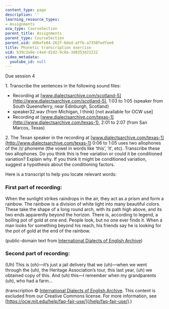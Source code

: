 ```yaml
---
content_type: page
description: ''
learning_resource_types:
- Assignments
ocw_type: CourseSection
parent_title: Assignments
parent_type: CourseSection
parent_uid: dd6efe84-262f-6ded-affb-a7350fedfee8
title: Phonetic transcription exercise
uid: b39c2a9e-c4a4-d1d2-9c8a-3d8353d22222
video_metadata:
  youtube_id: null
---
```


Due session 4

1\. Transcribe the sentences in the following sound files:

*   Recording at [www.dialectsarchive.com/scotland-5](http://www.dialectsarchive.com/scotland-5), 1:03 to 1:05 (speaker from South Queensferry, near Edinburgh, Scotland)
*   speaker32.wav (from Michigan, I think) \[not available for OCW use\]
*   Recording at [www.dialectsarchive.com/texas-1](http://www.dialectsarchive.com/texas-1), 2:01 to 2:07 (from San Marcos, Texas)

2\. The Texan speaker in the recording at [www.dialectsarchive.com/texas-1](http://www.dialectsarchive.com/texas-1) 0:06 to 1:05 uses two allophones of the /ɪ/ phoneme (the vowel in words like ‘this’, ‘it’, etc). Transcribe these two allophones. Do you think this is free variation or could it be conditioned variation? Explain why. If you think it might be conditioned variation, suggest a hypothesis about the conditioning factors.

Here is a transcript to help you locate relevant words:

### First part of recording:

When the sunlight strikes raindrops in the air, they act as a prism and form a rainbow. The rainbow is a division of white light into many beautiful colors. These take the shape of a long round arch, with its path high above, and its two ends apparently beyond the horizon. There is, according to legend, a boiling pot of gold at one end. People look, but no one ever finds it. When a man looks for something beyond his reach, his friends say he is looking for the pot of gold at the end of the rainbow.

(public-domain text from [International Dialects of English Archive](https://www.dialectsarchive.com/the-rainbow-passage))

### Second part of recording:

(Uh) This is (oh)—it’s just a jail delivery that we (uh)—when we went through the (uh), the Heritage Association’s tour, this last year, (uh) we obtained copy of this. And (uh) this—I remember when my grandparents (uh), who had a farm…

(transcription © [International Dialects of English Archive](https://www.dialectsarchive.com/texas-1#). This content is excluded from our Creative Commons license. For more information, see [https://ocw.mit.edu/help/faq-fair-use/](/help/faq-fair-use/).)